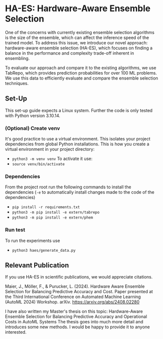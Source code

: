 # HA-ES: Hardware-Aware Ensemble Selection
One of the concerns with currently existing ensemble selection algorithms is the size of the ensemble, which can affect the inference speed of the trained model. To address this issue, we introduce our novel approach: hardware-aware ensemble selection (HA-ES), which focuses on finding a balance in the performance and complexity trade-off inherent in ensembling.

To evaluate our approach and compare it to the existing algorithms, we use TabRepo, which provides prediction probabilities for over 100 ML problems. We use this data to efficiently evaluate and compare the ensemble selection techniques.


## Set-Up
This set-up guide expects a Linux system. Further the code is only tested with Python version 3.10.14.

### (Optional) Create venv
It's good practice to use a virtual environment. This isolates your project dependencies from global Python installations. This is how you create a virtual environment in your project directory:
- `python3 -m venv venv`
To activate it use:
- `source venv/bin/activate`


### Dependencies
From the project root run the following commands to install the dependencies (`-e` to automatically install changes made to the code of the dependencies)
- `pip install -r requirements.txt`
- `python3 -m pip install -e extern/tabrepo`
- `python3 -m pip install -e extern/phem`

### Run test
To run the experiments use
- `python3 haes/generate_data.py`

## Relevant Publication
If you use HA-ES in scientific publications, we would appreciate citations.

Maier, J., Möller, F., & Purucker, L. (2024). Hardware Aware Ensemble Selection for Balancing Predictive Accuracy and Cost. Paper presented at the Third International Conference on Automated Machine Learning (AutoML 2024) Workshop. arXiv. https://arxiv.org/abs/2408.02280


I have also written my Master's thesis on this topic: Hardware-Aware Ensemble Selection for Balancing Predictive Accuracy and Operational Costs in AutoML Systems
The thesis goes into much more detail and introduces some new methods. I would be happy to provide it to anyone interested. 
